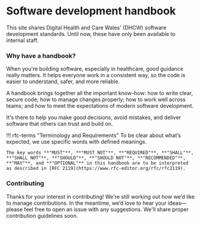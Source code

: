 # Software development handbook 

This site shares Digital Health and Care Wales' (DHCW) software development standards.
Until now, these have only been available to internal staff.

### Why have a handbook?

When you're building software, especially in healthcare, good guidance really matters. It helps everyone work in a consistent way, so the code is easier to understand, safer, and more reliable. 

A handbook brings together all the important know-how: how to write clear, secure code; how to manage changes properly; how to work well across teams; and how to meet the expectations of modern software development. 

It's there to help you make good decisions, avoid mistakes, and deliver software that others can trust and build on.

!!! rfc-terms "Terminology and Requirements"
    To be clear about what’s expected, we use specific words with defined meanings.

    The key words **"MUST"**, **"MUST NOT"**, **"REQUIRED"**, **"SHALL"**, **"SHALL NOT"**, **"SHOULD"**, **"SHOULD NOT"**, **"RECOMMENDED"**, **"MAY"**, and **"OPTIONAL"** in this handbook are to be interpreted as described in [RFC 2119](https://www.rfc-editor.org/rfc/rfc2119).


### Contributing

Thanks for your interest in contributing! We're still working out how we’d like to manage contributions. In the meantime, we’d love to hear your ideas—please feel free to open an issue with any suggestions. We'll share proper contribution guidelines soon.


